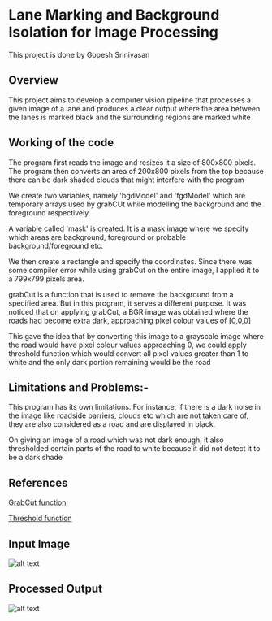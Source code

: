 
# Lane Marking and Background Isolation for Image Processing
This project is done by Gopesh Srinivasan



## Overview
This project aims to develop a computer vision pipeline that processes a given image of a lane and produces a clear output where the area between the lanes is marked black and the surrounding regions are marked white

## Working of the code 
The program first reads the image and resizes it a size of 800x800 pixels. The program then converts an area of 200x800 pixels from the top because there can be dark shaded clouds that might interfere with the program

We create two variables, namely 'bgdModel' and 'fgdModel' which are temporary arrays used by grabCUt while modelling the background and the foreground respectively.
 
A variable called 'mask' is created. It is a mask image where we specify which areas are background, foreground or probable background/foreground etc.

We then create a rectangle and specify the coordinates. Since there was some compiler error while using grabCut on the entire image, I applied it to a 799x799 pixels area. 

grabCut is a function that is used to remove the background from a specified area. But in this program, it serves a different purpose. It was noticed that on applying grabCut, a BGR image was obtained where the roads had become extra dark, approaching pixel colour values of [0,0,0]

This gave the idea that by converting this image to a grayscale image where the road would have pixel colour values approaching 0, we could apply threshold function which would convert all pixel values greater than 1 to white and the only dark portion remaining would be the road
## Limitations and Problems:-
This program has its own limitations. For instance, if there is a dark noise in the image like roadside barriers, clouds etc which are not taken care of, they are also considered as a road and are displayed in black. 

On giving an image of a road which was not dark enough, it also thresholded certain parts of the road to white because it did not detect it to be a dark shade
## References
[GrabCut function](https://docs.opencv.org/3.4/d8/d83/tutorial_py_grabcut.html)

[Threshold function](https://docs.opencv.org/4.x/d7/d4d/tutorial_py_thresholding.html)





## Input Image
![alt text](road.jpg)

## Processed Output
![alt text](<Screenshot 2024-09-08 162654.png>)
